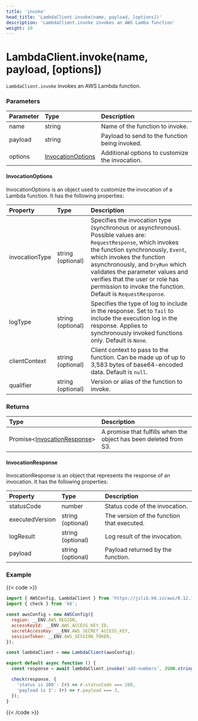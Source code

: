 ```yaml
---
title: 'invoke'
head_title: 'LambdaClient.invoke(name, payload, [options])'
description: 'LambdaClient.invoke invokes an AWS Lamba function'
weight: 10
---
```


# LambdaClient.invoke(name, payload, [options])

`LambdaClient.invoke` invokes an AWS Lambda function.

### Parameters

| Parameter | Type                                    | Description                                     |
| :-------- | :-------------------------------------- | :---------------------------------------------- |
| name      | string                                  | Name of the function to invoke.                 |
| payload   | string                                  | Payload to send to the function being invoked.  |
| options   | [InvocationOptions](#invocationoptions) | Additional options to customize the invocation. |

#### InvocationOptions

InvocationOptions is an object used to customize the invocation of a Lambda function.
It has the following properties:

| Property       | Type              | Description                                                                                                                                                                                                                                                                                                                                                  |
| :------------- | :---------------- | :----------------------------------------------------------------------------------------------------------------------------------------------------------------------------------------------------------------------------------------------------------------------------------------------------------------------------------------------------------- |
| invocationType | string (optional) | Specifies the invocation type (synchronous or asynchronous). Possible values are: `RequestResponse`, which invokes the function synchronously, `Event`, which invokes the function asynchronously, and `DryRun` which validates the parameter values and verifies that the user or role has permission to invoke the function. Default is `RequestResponse`. |
| logType        | string (optional) | Specifies the type of log to include in the response. Set to `Tail` to include the execution log in the response. Applies to synchronously invoked functions only. Default is `None`.                                                                                                                                                                        |
| clientContext  | string (optional) | Client context to pass to the function. Can be made up of up to 3,583 bytes of base64-encoded data. Default is `null`.                                                                                                                                                                                                                                       |
| qualifier      | string (optional) | Version or alias of the function to invoke.                                                                                                                                                                                                                                                                                                                  |

### Returns

| Type                                               | Description                                                       |
| :------------------------------------------------- | :---------------------------------------------------------------- |
| Promise<[InvocationResponse](#invocationresponse)> | A promise that fulfills when the object has been deleted from S3. |

#### InvocationResponse

InvocationResponse is an object that represents the response of an invocation. It has the following properties:

| Property        | Type              | Description                                |
| :-------------- | :---------------- | :----------------------------------------- |
| statusCode      | number            | Status code of the invocation.             |
| executedVersion | string (optional) | The version of the function that executed. |
| logResult       | string (optional) | Log result of the invocation.              |
| payload         | string (optional) | Payload returned by the function.          |

### Example

{{< code >}}

```javascript
import { AWSConfig, LambdaClient } from 'https://jslib.k6.io/aws/0.12.1/lambda.js';
import { check } from 'k6';

const awsConfig = new AWSConfig({
  region: __ENV.AWS_REGION,
  accessKeyId: __ENV.AWS_ACCESS_KEY_ID,
  secretAccessKey: __ENV.AWS_SECRET_ACCESS_KEY,
  sessionToken: __ENV.AWS_SESSION_TOKEN,
});

const lambdaClient = new LambdaClient(awsConfig);

export default async function () {
  const response = await lambdaClient.invoke('add-numbers', JSON.stringify({ x: 1, y: 2 }));

  check(response, {
    'status is 200': (r) => r.statusCode === 200,
    'payload is 3': (r) => r.payload === 3,
  });
}
```

{{< /code >}}
